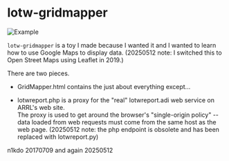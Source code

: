 # lotw-gridmapper

![Example](n1kdo-6m-grids.png)

`lotw-gridmapper` is a toy I made because I wanted it and 
I wanted to learn how to use Google Maps to display data.
(20250512 note: I switched this to Open Street Maps using Leaflet in 2019.)

There are two pieces.

* GridMapper.html contains the just about everything except...

* lotwreport.php is a proxy for the "real" lotwreport.adi web service on ARRL's web site.  
  The proxy is used to get around the browser's "single-origin policy"  -- data loaded from 
  web requests must come from the same host as the web page.
  (20250512 note:  the php endpoint is obsolete and has been replaced with lotwreport.py)

n1kdo 20170709 and again 20250512

